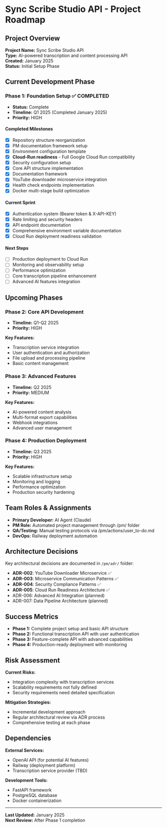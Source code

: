# Sync Scribe Studio API - Project Roadmap

## Project Overview

**Project Name:** Sync Scribe Studio API  
**Type:** AI-powered transcription and content processing API  
**Created:** January 2025  
**Status:** Initial Setup Phase  

## Current Development Phase

### Phase 1: Foundation Setup ✅ COMPLETED
- **Status:** Complete
- **Timeline:** Q1 2025 (Completed January 2025)
- **Priority:** HIGH

#### Completed Milestones
- [x] Repository structure reorganization
- [x] PM documentation framework setup
- [x] Environment configuration template
- [x] **Cloud-Run readiness** - Full Google Cloud Run compatibility
- [x] Security configuration setup
- [x] Core API structure implementation
- [x] Documentation framework
- [x] YouTube downloader microservice integration
- [x] Health check endpoints implementation
- [x] Docker multi-stage build optimization

#### Current Sprint
- [x] Authentication system (Bearer token & X-API-KEY)
- [x] Rate limiting and security headers
- [x] API endpoint documentation
- [x] Comprehensive environment variable documentation
- [x] Cloud Run deployment readiness validation

#### Next Steps
- [ ] Production deployment to Cloud Run
- [ ] Monitoring and observability setup
- [ ] Performance optimization
- [ ] Core transcription pipeline enhancement
- [ ] Advanced AI features integration

## Upcoming Phases

### Phase 2: Core API Development
- **Timeline:** Q1-Q2 2025
- **Priority:** HIGH

**Key Features:**
- Transcription service integration
- User authentication and authorization
- File upload and processing pipeline
- Basic content management

### Phase 3: Advanced Features
- **Timeline:** Q2 2025
- **Priority:** MEDIUM

**Key Features:**
- AI-powered content analysis
- Multi-format export capabilities
- Webhook integrations
- Advanced user management

### Phase 4: Production Deployment
- **Timeline:** Q3 2025
- **Priority:** HIGH

**Key Features:**
- Scalable infrastructure setup
- Monitoring and logging
- Performance optimization
- Production security hardening

## Team Roles & Assignments

- **Primary Developer:** AI Agent (Claude)
- **PM Role:** Automated project management through /pm/ folder
- **QA/Testing:** Manual testing protocols via /pm/actions/user_to-do.md
- **DevOps:** Railway deployment automation

## Architecture Decisions

Key architectural decisions are documented in `/pm/adr/` folder:
- **ADR-002**: YouTube Downloader Microservice ✅
- **ADR-003**: Microservice Communication Patterns ✅
- **ADR-004**: Security Compliance Patterns ✅
- **ADR-005**: Cloud Run Readiness Architecture ✅
- ADR-006: Advanced AI Integration (planned)
- ADR-007: Data Pipeline Architecture (planned)

## Success Metrics

- **Phase 1:** Complete project setup and basic API structure
- **Phase 2:** Functional transcription API with user authentication
- **Phase 3:** Feature-complete API with advanced capabilities
- **Phase 4:** Production-ready deployment with monitoring

## Risk Assessment

**Current Risks:**
- Integration complexity with transcription services
- Scalability requirements not fully defined
- Security requirements need detailed specification

**Mitigation Strategies:**
- Incremental development approach
- Regular architectural review via ADR process
- Comprehensive testing at each phase

## Dependencies

**External Services:**
- OpenAI API (for potential AI features)
- Railway (deployment platform)
- Transcription service provider (TBD)

**Development Tools:**
- FastAPI framework
- PostgreSQL database
- Docker containerization

---

**Last Updated:** January 2025  
**Next Review:** After Phase 1 completion

